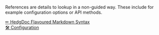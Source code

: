 References are details to lookup in a non-guided way. These include for example configuration options or API methods.

<div class='topic-container'>
    <a href='/references/hfm/'>
        <div class='topic'>
            <span>✏</span>
            <span>HedgDoc Flavoured Markdown Syntax</span>
        </div>
    </a>
    <a href='/references/config/'>
        <div class='topic'>
            <span>🛠</span>
            <span>Configuration</span>
        </div>
    </a>
</div>